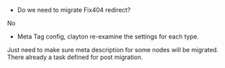 * Do we need to migrate Fix404 redirect?

No

* Meta Tag config, clayton re-examine the settings for each type. 

Just need to make sure meta description for some nodes will be migrated. There already a task defined for post migration.
